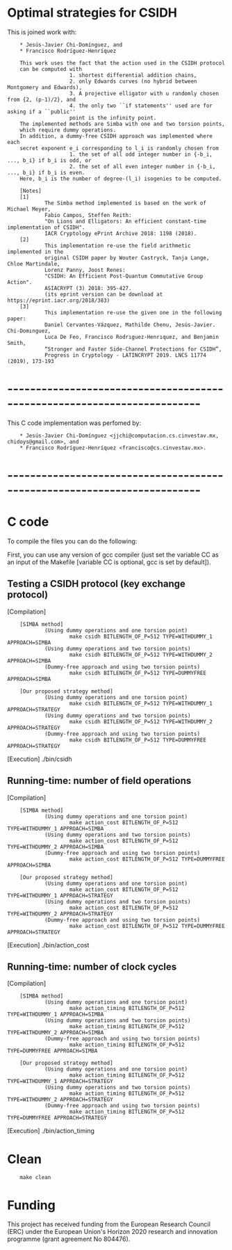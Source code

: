 # Optimal strategies for CSIDH

This is joined work with:

        * Jesús-Javier Chi-Domínguez, and
        * Francisco Rodríguez-Henríquez
    
        This work uses the fact that the action used in the CSIDH protocol 
        can be computed with
                        1. shortest differential addition chains,
                        2. only Edwards curves (no hybrid between Montgomery and Edwards),
                        3. A projective elligator with u randomly chosen from {2, (p-1)/2}, and
                        4. the only two ``if statements'' used are for asking if a ``public'' 
                        point is the infinity point.
        The implemented methods are Simba with one and two torsion points,
        which require dummy operations.
        In addition, a dummy-free CSIDH approach was implemented where each 
        secret exponent e_i corresponding to l_i is randomly chosen from
                        1. the set of all odd integer number in {-b_i, ..., b_i} if b_i is odd, or
                        2. the set of all even integer number in {-b_i, ..., b_i} if b_i is even.
        Here, b_i is the number of degree-(l_i) isogenies to be computed.
    
        [Notes]
        [1]
                The Simba method implemented is based on the work of Michael Meyer, 
                Fabio Campos, Steffen Reith: 
                "On Lions and Elligators: An efficient constant-time implementation of CSIDH". 
                IACR Cryptology ePrint Archive 2018: 1198 (2018).
        [2]
                This implementation re-use the field arithmetic implemented in the
                original CSIDH paper by Wouter Castryck, Tanja Lange, Chloe Martindale, 
                Lorenz Panny, Joost Renes: 
                "CSIDH: An Efficient Post-Quantum Commutative Group Action". 
                ASIACRYPT (3) 2018: 395-427.
                (its eprint version can be download at https://eprint.iacr.org/2018/383)
        [3]
                This implementation re-use the given one in the following paper:
                Daniel Cervantes-Vázquez, Mathilde Chenu, Jesús-Javier. Chi-Domınguez, 
                Luca De Feo, Francisco Rodrıguez-Henrıquez, and Benjamin Smith, 
                “Stronger and Faster Side-Channel Protections for CSIDH”, 
                Progress in Cryptology - LATINCRYPT 2019. LNCS 11774 (2019), 173-193

# ------------------------------------------------------------------------
This C code implementation was perfomed by:

        * Jesús-Javier Chi-Domínguez <jjchi@computacion.cs.cinvestav.mx, chidoys@gmail.com>, and
        * Francisco Rodríguez-Henríquez <francisco@cs.cinvestav.mx>.

# ------------------------------------------------------------------------
# C code
To compile the files you can do the following:

First, you can use any version of gcc compiler (just set the variable CC as 
an input of the Makefile [variable CC is optional, gcc is set by default]).

## Testing a CSIDH protocol (key exchange protocol)

[Compilation]

        [SIMBA method]
                (Using dummy operations and one torsion point)
                        make csidh BITLENGTH_OF_P=512 TYPE=WITHDUMMY_1 APPROACH=SIMBA
                (Using dummy operations and two torsion points)
                        make csidh BITLENGTH_OF_P=512 TYPE=WITHDUMMY_2 APPROACH=SIMBA
                (Dummy-free approach and using two torsion points)
                        make csidh BITLENGTH_OF_P=512 TYPE=DUMMYFREE APPROACH=SIMBA
    
        [Our proposed strategy method]
                (Using dummy operations and one torsion point)
                        make csidh BITLENGTH_OF_P=512 TYPE=WITHDUMMY_1 APPROACH=STRATEGY
                (Using dummy operations and two torsion points)
                        make csidh BITLENGTH_OF_P=512 TYPE=WITHDUMMY_2 APPROACH=STRATEGY
                (Dummy-free approach and using two torsion points)
                        make csidh BITLENGTH_OF_P=512 TYPE=DUMMYFREE APPROACH=STRATEGY

[Execution]
                ./bin/csidh

## Running-time: number of field operations

[Compilation]

        [SIMBA method]
                (Using dummy operations and one torsion point)
                        make action_cost BITLENGTH_OF_P=512 TYPE=WITHDUMMY_1 APPROACH=SIMBA
                (Using dummy operations and two torsion points)
                        make action_cost BITLENGTH_OF_P=512 TYPE=WITHDUMMY_2 APPROACH=SIMBA
                (Dummy-free approach and using two torsion points)
                        make action_cost BITLENGTH_OF_P=512 TYPE=DUMMYFREE APPROACH=SIMBA
    
        [Our proposed strategy method]
                (Using dummy operations and one torsion point)
                        make action_cost BITLENGTH_OF_P=512 TYPE=WITHDUMMY_1 APPROACH=STRATEGY
                (Using dummy operations and two torsion points)
                        make action_cost BITLENGTH_OF_P=512 TYPE=WITHDUMMY_2 APPROACH=STRATEGY
                (Dummy-free approach and using two torsion points)
                        make action_cost BITLENGTH_OF_P=512 TYPE=DUMMYFREE APPROACH=STRATEGY
[Execution]
                ./bin/action_cost

## Running-time: number of clock cycles

[Compilation]

        [SIMBA method]
                (Using dummy operations and one torsion point)
                        make action_timing BITLENGTH_OF_P=512 TYPE=WITHDUMMY_1 APPROACH=SIMBA
                (Using dummy operations and two torsion points)
                        make action_timing BITLENGTH_OF_P=512 TYPE=WITHDUMMY_2 APPROACH=SIMBA
                (Dummy-free approach and using two torsion points)
                        make action_timing BITLENGTH_OF_P=512 TYPE=DUMMYFREE APPROACH=SIMBA
    
        [Our proposed strategy method]
                (Using dummy operations and one torsion point)
                        make action_timing BITLENGTH_OF_P=512 TYPE=WITHDUMMY_1 APPROACH=STRATEGY
                (Using dummy operations and two torsion points)
                        make action_timing BITLENGTH_OF_P=512 TYPE=WITHDUMMY_2 APPROACH=STRATEGY
                (Dummy-free approach and using two torsion points)
                        make action_timing BITLENGTH_OF_P=512 TYPE=DUMMYFREE APPROACH=STRATEGY

[Execution]
                ./bin/action_timing

# Clean
        make clean



# Funding

This project has received funding from the European Research Council (ERC) under the European Union's Horizon 2020 research and innovation programme (grant agreement No 804476).